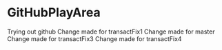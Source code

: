 # GitHubPlayArea
Trying out github
Change made for transactFix1
Change made for master
Change made for transactFix3
Change made for transactFix4
